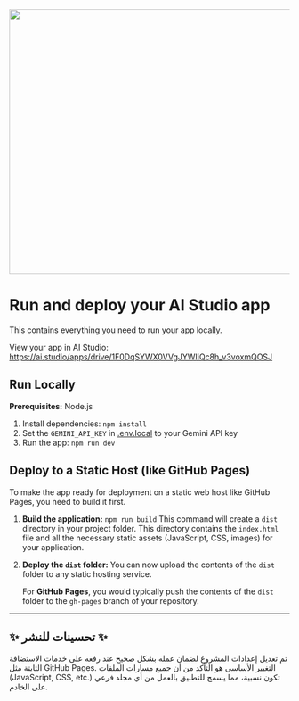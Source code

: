 <div align="center">
<img width="1200" height="475" alt="GHBanner" src="https://github.com/user-attachments/assets/0aa67016-6eaf-458a-adb2-6e31a0763ed6" />
</div>

# Run and deploy your AI Studio app

This contains everything you need to run your app locally.

View your app in AI Studio: https://ai.studio/apps/drive/1F0DqSYWX0VVgJYWIiQc8h_v3voxmQOSJ

## Run Locally

**Prerequisites:**  Node.js


1. Install dependencies:
   `npm install`
2. Set the `GEMINI_API_KEY` in [.env.local](.env.local) to your Gemini API key
3. Run the app:
   `npm run dev`

## Deploy to a Static Host (like GitHub Pages)

To make the app ready for deployment on a static web host like GitHub Pages, you need to build it first.

1.  **Build the application:**
    `npm run build`
    This command will create a `dist` directory in your project folder. This directory contains the `index.html` file and all the necessary static assets (JavaScript, CSS, images) for your application.

2.  **Deploy the `dist` folder:**
    You can now upload the contents of the `dist` folder to any static hosting service.

    For **GitHub Pages**, you would typically push the contents of the `dist` folder to the `gh-pages` branch of your repository.

---

## :sparkles: تحسينات للنشر :sparkles:

تم تعديل إعدادات المشروع لضمان عمله بشكل صحيح عند رفعه على خدمات الاستضافة الثابتة مثل GitHub Pages. التغيير الأساسي هو التأكد من أن جميع مسارات الملفات (JavaScript, CSS, etc.) تكون نسبية، مما يسمح للتطبيق بالعمل من أي مجلد فرعي على الخادم.
